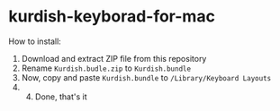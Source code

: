 # kurdish-keyborad-for-mac

How to install:
1. Download and extract ZIP file from this repository
2. Rename `Kurdish.budle.zip` to `Kurdish.bundle`
3. Now, copy and paste `Kurdish.bundle` to `/Library/Keyboard Layouts`
4. 4. Done, that's it
